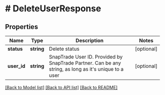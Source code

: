 # # DeleteUserResponse

## Properties

Name | Type | Description | Notes
------------ | ------------- | ------------- | -------------
**status** | **string** | Delete status | [optional]
**user_id** | **string** | SnapTrade User ID. Provided by SnapTrade Partner. Can be any string, as long as it&#39;s unique to a user | [optional]

[[Back to Model list]](../../README.md#models) [[Back to API list]](../../README.md#endpoints) [[Back to README]](../../README.md)
